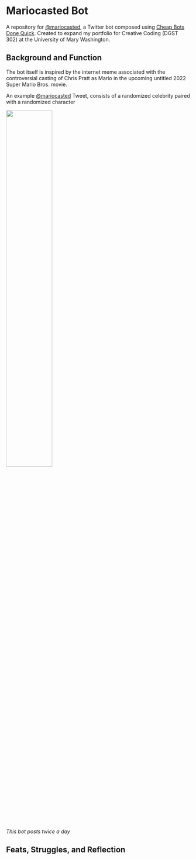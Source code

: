 # Mariocasted Bot
A repository for [@mariocasted](https://twitter.com/mariocasted), a Twitter bot composed using [Cheap Bots Done Quick](https://cheapbotsdonequick.com/). Created to expand my portfolio for Creative Coding (DGST 302) at the University of Mary Washington.

## Background and Function
The bot itself is inspired by the internet meme associated with the controversial casting of Chris Pratt as Mario in the upcoming untitled 2022 Super Mario Bros. movie.


An example [@mariocasted](https://twitter.com/mariocasted) Tweet, consists of a randomized celebrity paired with a randomized character

<img src="https://user-images.githubusercontent.com/89407955/143722572-b5c08a1f-4de6-417a-94f0-f7f776de30ac.png" width=50% height=50%>

*This bot posts twice a day*


## Feats, Struggles, and Reflection



